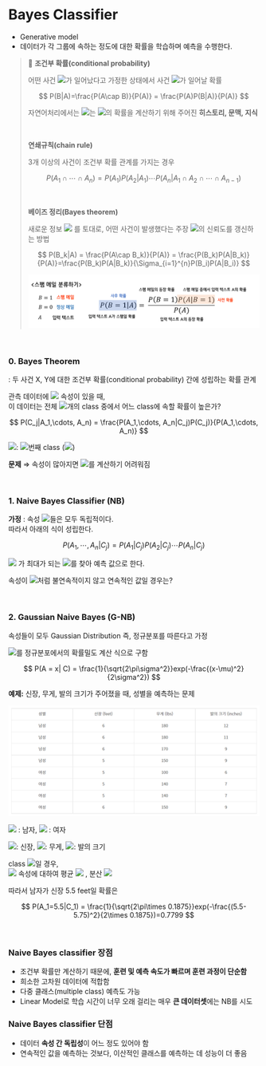 # **Bayes Classifier**

- Generative model
- 데이터가 각 그룹에 속하는 정도에 대한 확률을 학습하며 예측을 수행한다.


> 📌 **조건부 확률(conditional probability)**
>
> 어떤 사건 <img src="http://latex.codecogs.com/svg.latex?A"/>가 일어났다고 가정한 상태에서 사건 <img src="http://latex.codecogs.com/svg.latex?B"/>가 일어날 확률
>
> $$ P(B|A)=\frac{P(A\cap B)}{P(A)} = \frac{P(A)P(B|A)}{P(A)} $$
> 
> 자연어처리에서는 <img src="http://latex.codecogs.com/svg.latex?A"/>는 <img src="http://latex.codecogs.com/svg.latex?B"/>의 확률을 계산하기 위해 주어진 **히스토리, 문맥, 지식**
>
><br>
>
> **연쇄규칙(chain rule)**
>
>3개 이상의 사건이 조건부 확률 관계를 가지는 경우
>
>$$ P(A_1\cap \cdots \cap A_n) = P(A_1)P(A_2|A_1)\cdots P(A_n|A_1\cap A_2\cap \cdots \cap A_{n-1}) $$
>
> <br>
>
>**베이즈 정리(Bayes theorem)**
>
>새로운 정보 <img src="http://latex.codecogs.com/svg.latex?A"/> 를 토대로, 어떤 사건이 발생했다는 주장 <img src="http://latex.codecogs.com/svg.latex?B_k"/>의 신뢰도를 갱신하는 방법
>
>$$
>P(B_k|A) = \frac{P(A\cap B_k)}{P(A)} = \frac{P(B_k)P(A|B_k)}{P(A)}=\frac{P(B_k)P(A|B_k)}{\Sigma_{i=1}^{n}P(B_i)P(A|B_i)}
>$$
>
>![bayes_example](../img/Machine-Learning/bayes_example.png)

<br>

### **0. Bayes Theorem**
: 두 사건 X, Y에 대한 조건부 확률(conditional probability) 간에 성립하는 확률 관계

관측 데이터에 <img src="http://latex.codecogs.com/svg.latex?A= (A_1, A_2, \cdots, A_n)"/> 속성이 있을 때,   
이 데이터는 전체 <img src="http://latex.codecogs.com/svg.latex?k"/>개의 class 중에서 어느 class에 속할 확률이 높은가?

$$
P(C_j|A_1,\cdots, A_n) = \frac{P(A_1,\cdots, A_n|C_j)P(C_j)}{P(A_1,\cdots, A_n)}
$$

<img src="http://latex.codecogs.com/svg.latex?C_j"/>:  <img src="http://latex.codecogs.com/svg.latex?j"/>번째 class (<img src="http://latex.codecogs.com/svg.latex?j=1,\cdots, k"/>)

**문제** ⇒ 속성이 많아지면 <img src="http://latex.codecogs.com/svg.latex?P(A_1,\cdots, A_n|C_j)P(C_j)"/>를 계산하기 어려워짐

<br>

### **1. Naive Bayes Classifier (NB)**

**가정** : 속성 <img src="http://latex.codecogs.com/svg.latex?A_1, \cdots, A_n"/>들은 모두 독립적이다.  
따라서 아래의 식이 성립한다.

$$
P(A_1, \cdots, A_n|C_j) = P(A_1|C_j)P(A_2|C_j)\cdots P(A_n|C_j)
$$

<img src="http://latex.codecogs.com/svg.latex?P(C_j) \Pi_i^n P(A_i|C_j)"/> 가 최대가 되는 <img src="http://latex.codecogs.com/svg.latex?C_j"/>를 찾아 예측 값으로 한다.

속성이 <img src="http://latex.codecogs.com/svg.latex?A= (A_1, A_2, \cdots, A_n)"/>처럼 불연속적이지 않고 연속적인 값일 경우는?

<br>

### **2. Gaussian Naive Bayes (G-NB)**

속성들이 모두 Gaussian Distribution 즉, 정규분포를 따른다고 가정

<img src="http://latex.codecogs.com/svg.latex?P(A|C)"/>를 정규분포에서의 확률밀도 계산 식으로 구함

$$
P(A = x| C) = \frac{1}{\sqrt{2\pi\sigma^2}}exp(-\frac{(x-\mu)^2}{2\sigma^2})
$$

**예제:** 신장, 무게, 발의 크기가 주어졌을 때, 성별을 예측하는 문제

![gnb_example](../img/Machine-Learning/gnb_example.png)

<img src="http://latex.codecogs.com/svg.latex?C_1"/> : 남자, <img src="http://latex.codecogs.com/svg.latex?C_2"/> : 여자

<img src="http://latex.codecogs.com/svg.latex?A_1"/>: 신장, <img src="http://latex.codecogs.com/svg.latex?A_2"/>: 무게, <img src="http://latex.codecogs.com/svg.latex?A_3"/>: 발의 크기

class <img src="http://latex.codecogs.com/svg.latex?C_1"/>일 경우,  
<img src="http://latex.codecogs.com/svg.latex?A_1"/> 속성에 대하여 평균 <img src="http://latex.codecogs.com/svg.latex?\mu = 5.75"/> , 분산 <img src="http://latex.codecogs.com/svg.latex?\sigma^2 = 0.1875"/>

따라서 남자가 신장 5.5 feet일 확률은 

$$
P(A_1=5.5|C_1) = \frac{1}{\sqrt{2\pi\times 0.1875}}exp(-\frac{(5.5-5.75)^2}{2\times 0.1875})=0.7799
$$

<br>

### **Naive Bayes classifier 장점**

- 조건부 확률만 계산하기 때문에, **훈련 및 예측 속도가 빠르며 훈련 과정이 단순함**
- 희소한 고차원 데이터에 적합함
- 다중 클래스(multiple class) 예측도 가능
- Linear Model로 학습 시간이 너무 오래 걸리는 매우 **큰 데이터셋**에는 NB를 시도

### **Naive Bayes classifier 단점**

- 데이터 **속성 간 독립성**이 어느 정도 있어야 함
- 연속적인 값을 예측하는 것보다, 이산적인 클래스를 예측하는 데 성능이 더 좋음
